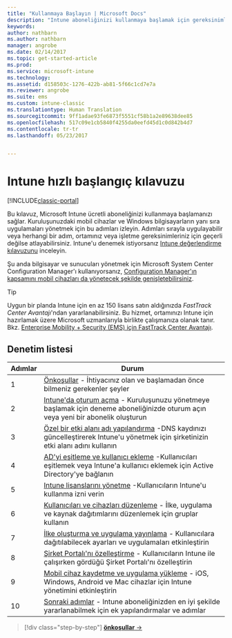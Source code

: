```yaml
---
title: "Kullanmaya Başlayın | Microsoft Docs"
description: "Intune aboneliğinizi kullanmaya başlamak için gereksinimler ve önkoşullar"
keywords: 
author: nathbarn
ms.author: nathbarn
manager: angrobe
ms.date: 02/14/2017
ms.topic: get-started-article
ms.prod: 
ms.service: microsoft-intune
ms.technology: 
ms.assetid: d158503c-1276-422b-ab81-5f66c1cd7e7a
ms.reviewer: angrobe
ms.suite: ems
ms.custom: intune-classic
ms.translationtype: Human Translation
ms.sourcegitcommit: 9ff1adae93fe6873f5551cf58b1a2e89638dee85
ms.openlocfilehash: 517c09e1cb5840f4255da0eefd45d1c0d842b4d7
ms.contentlocale: tr-tr
ms.lasthandoff: 05/23/2017


---
```



# <a name="intune-quick-start-guide"></a>Intune hızlı başlangıç kılavuzu

[!INCLUDE[classic-portal](../includes/classic-portal.md)]

Bu kılavuz, Microsoft Intune ücretli aboneliğinizi kullanmaya başlamanızı sağlar. Kuruluşunuzdaki mobil cihazlar ve Windows bilgisayarların yanı sıra uygulamaları yönetmek için bu adımları izleyin. Adımları sırayla uygulayabilir veya herhangi bir adım, ortamınız veya işletme gereksinimleriniz için geçerli değilse atlayabilirsiniz. Intune'u denemek istiyorsanız [Intune değerlendirme kılavuzunu](/intune-classic/understand-explore/get-started-with-a-30-day-trial-of-microsoft-intune) inceleyin.  

Şu anda bilgisayar ve sunucuları yönetmek için Microsoft System Center Configuration Manager'ı kullanıyorsanız, [Configuration Manager'ın kapsamını mobil cihazları da yönetecek şekilde genişletebilirsiniz](https://docs.microsoft.com/sccm/mdm/understand/choose-between-standalone-intune-and-hybrid-mobile-device-management).

>[!TIP]
>Uygun bir planda Intune için en az 150 lisans satın aldığınızda *FastTrack Center Avantajı*'ndan yararlanabilirsiniz. Bu hizmet, ortamınızı Intune için hazırlamak üzere Microsoft uzmanlarıyla birlikte çalışmanıza olanak tanır. Bkz. [Enterprise Mobility + Security (EMS) için FastTrack Center Avantajı](https://docs.microsoft.com/enterprise-mobility-security/Solutions/enterprise-mobility-fasttrack-program).

## <a name="checklist"></a>Denetim listesi

| Adımlar | Durum  |
| ------------- |-------------|
| 1  | [Önkoşullar](what-to-know-before-you-start-microsoft-intune.md) - İhtiyacınız olan ve başlamadan önce bilmeniz gerekenler şeyler|
| 2 |  [Intune'da oturum açma](start-with-a-paid-subscription-to-microsoft-intune-step-1.md) - Kuruluşunuzu yönetmeye başlamak için deneme aboneliğinizde oturum açın veya yeni bir abonelik oluşturun   |  
| 3 | [Özel bir etki alanı adı yapılandırma](start-with-a-paid-subscription-to-microsoft-intune-step-2.md) -DNS kaydınızı güncelleştirerek Intune'u yönetmek için şirketinizin etki alanı adını kullanın   |
| 4 | [AD'yi eşitleme ve kullanıcı ekleme](start-with-a-paid-subscription-to-microsoft-intune-step-3.md) -Kullanıcıları eşitlemek veya Intune'a kullanıcı eklemek için Active Directory'ye bağlanın  |
| 5 | [Intune lisanslarını yönetme](start-with-a-paid-subscription-to-microsoft-intune-step-4.md) -Kullanıcıların Intune'u kullanma izni verin|
| 6 | [Kullanıcıları ve cihazları düzenleme](start-with-a-paid-subscription-to-microsoft-intune-step-5.md) - İlke, uygulama ve kaynak dağıtımlarını düzenlemek için gruplar kullanın |
| 7 | [İlke oluşturma ve uygulama yayınlama](start-with-a-paid-subscription-to-microsoft-intune-step-6.md) - Kullanıcılara dağıtılabilecek ayarları ve uygulamaları etkinleştirin |
| 8 | [Şirket Portalı'nı özelleştirme](start-with-a-paid-subscription-to-microsoft-intune-step-7.md) - Kullanıcıların Intune ile çalışırken gördüğü Şirket Portalı'nı özelleştirin  |
| 9 | [Mobil cihaz kaydetme ve uygulama yükleme](start-with-a-paid-subscription-to-microsoft-intune-step-8.md) - iOS, Windows, Android ve Mac cihazlar için Intune yönetimini etkinleştirin |
|10 | [Sonraki adımlar](post-configuration-tasks.md) - Intune aboneliğinizden en iyi şekilde yararlanabilmek için ek yapılandırmalar ve adımlar|


>[!div class="step-by-step"]
[**önkoşullar** &rarr;](what-to-know-before-you-start-microsoft-intune.md)

